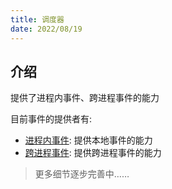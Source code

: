```yaml
---
title: 调度器
date: 2022/08/19
---
```


## 介绍

提供了进程内事件、跨进程事件的能力

目前事件的提供者有:

* [进程内事件](/framework/contribs/dispatcher/event-bus): 提供本地事件的能力
* [跨进程事件](/framework/contribs/dispatcher/integration-event-bus): 提供跨进程事件的能力

> 更多细节逐步完善中……